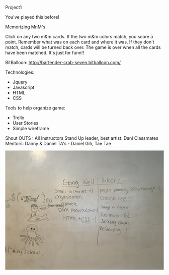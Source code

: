 Project1

You've played this before!

Memorizing MnM's

Click on any two m&m cards.
If the two m&m colors match, you score a point.
Remember what was on each card and where it was.
If they don't match, cards will be turned back over.
The game is over when all the cards have been matched.
It's just for funn!!

BitBalloon:
http://bartender-crab-seven.bitballoon.com/

Technologies:
- Jquery
- Javascript
- HTML
- CSS

Tools to help organize game:
- Trello
- User Stories
- Simple wireframe

Shout OUTS :
All Instructors
Stand Up leader, best artist: Dani
Classmates 
Mentors: Danny & Daniel
TA's - Daniel Gih, Tae Tae

![alt tag](IMG_8687.jpg)

